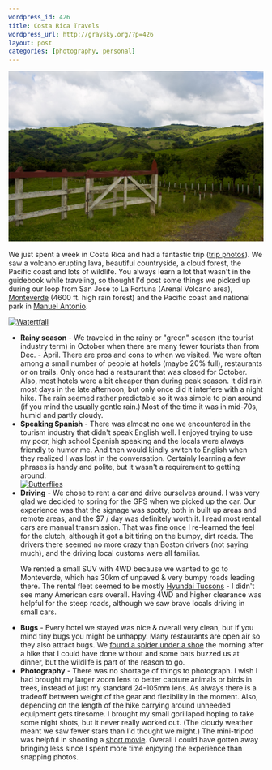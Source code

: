 ```yaml
--- 
wordpress_id: 426
title: Costa Rica Travels
wordpress_url: http://graysky.org/?p=426
layout: post
categories: [photography, personal]
---
```

<div class="flickr-frame"><a href="http://www.flickr.com/photos/downtree/2972161635/" title="The Road to Monteverde"><img src="/images/costa_rica_road_lg.jpg" alt="The Road to Monteverde" class="flickr-photo"/></a></div>

We just spent a week in Costa Rica and had a fantastic trip (<a href="http://flickr.com/photos/downtree/sets/72157608366771509/">trip photos</a>). We saw a volcano erupting lava, beautiful countryside, a cloud forest, the Pacific coast and lots of wildlife. You always learn a lot that wasn't in the guidebook while traveling, so thought I'd post some things we picked up during our loop from San Jose to La Fortuna (Arenal Volcano area), <a href="http://www.monteverdeinfo.com/">Monteverde</a> (4600 ft. high rain forest) and the Pacific coast and national park in <a href="http://www.manuelantoniocostarica.com">Manuel Antonio</a>.

<div class="flickr-frame flickr-float-right">
<a href="http://www.flickr.com/photos/downtree/2972995920/" title="Watertfall"><img src="http://farm4.static.flickr.com/3026/2972995920_ce048eccb5_m.jpg" width="160" height="240" alt="Watertfall" class="flickr-photo-right" /></a>
</div>

<ul>
<li><b>Rainy season</b> - We traveled in the rainy or "green" season (the tourist industry term) in October when there are many fewer tourists than from Dec. - April. There are pros and cons to when we visited. We were often among a small number of people at hotels (maybe 20% full), restaurants or on trails. Only once had a restaurant that was closed for October. Also, most hotels were a bit cheaper than during peak season. It did rain most days in the late afternoon, but only once did it interfere with a night hike. The rain seemed rather predictable so it was simple to plan around (if you mind the usually gentle rain.) Most of the time it was in mid-70s, humid and partly cloudy.</li>

<li><b>Speaking Spanish</b> - There was almost no one we encountered in the tourism industry that didn't speak English well. I enjoyed trying to use my poor, high school Spanish speaking and the locals were always friendly to humor me. And then would kindly switch to English when they realized I was lost in the conversation. Certainly learning a few phrases is handy and polite, but it wasn't a requirement to getting around.</li>

<div class="flickr-frame flickr-float-right">
<a href="http://www.flickr.com/photos/downtree/2972990142/" title="Butterflies by graysky., on Flickr"><img src="http://farm4.static.flickr.com/3137/2972990142_3b2f4b659b_m.jpg" width="160" height="240" alt="Butterflies" class="flickr-photo-right" /></a>
</div>

<li><b>Driving</b> - We chose to rent a car and drive ourselves around. I was very glad we decided to spring for the GPS when we picked up the car. Our experience was that the signage was spotty, both in built up areas and remote areas, and the $7 / day was definitely worth it. I read most rental cars are manual transmission. That was fine once I re-learned the feel for the clutch, although it got a bit tiring on the bumpy, dirt roads. The drivers there seemed no more crazy than Boston drivers (not saying much), and the driving local customs were all familiar. 

We rented a small SUV with 4WD because we wanted to go to Monteverde, which has 30km of unpaved & very bumpy roads leading there. The rental fleet seemed to be mostly <a href="http://www.hyundaiusa.com/vehicle/tucson/tucson.aspx">Hyundai Tucsons</a> - I didn't see many American cars overall. Having 4WD and higher clearance was helpful for the steep roads, although we saw brave locals driving in small cars.</li>

<li><strong>Bugs</strong> - Every hotel we stayed was nice & overall very clean, but if you mind tiny bugs you might be unhappy. Many restaurants are open air so they also attract bugs. We <a href="http://flickr.com/photos/downtree/2973049538/in/set-72157608366771509/">found a spider under a shoe</a> the morning after a hike that I could have done without and some bats buzzed us at dinner, but the wildlife is part of the reason to go.
</li>

<li><strong>Photography</strong> - There was no shortage of things to photograph. I wish I had brought my larger zoom lens to better capture animals or birds in trees, instead of just my standard 24-105mm lens. As always there is a tradeoff between weight of the gear and flexibility in the moment. Also, depending on the length of the hike carrying around unneeded equipment gets tiresome. I brought my small gorillapod hoping to take some night shots, but it never really worked out. (The cloudy weather meant we saw fewer stars than I'd thought we might.) The mini-tripod was helpful in shooting a <a href="http://www.flickr.com/photos/downtree/2980739730/in/set-72157608366771509/">short movie</a>. Overall I could have gotten away bringing less since I spent more time enjoying the experience than snapping photos.
</li>
</ul>
